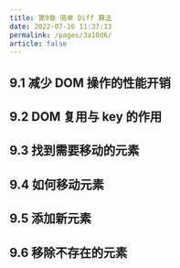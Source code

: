 ```yaml
---
title: 第9章 简单 Diff 算法
date: 2022-07-16 11:37:13
permalink: /pages/3a10d6/
article: false
---
```

## 9.1 减少 DOM 操作的性能开销

## 9.2 DOM 复用与 key 的作用

## 9.3 找到需要移动的元素

## 9.4 如何移动元素

## 9.5 添加新元素

## 9.6 移除不存在的元素